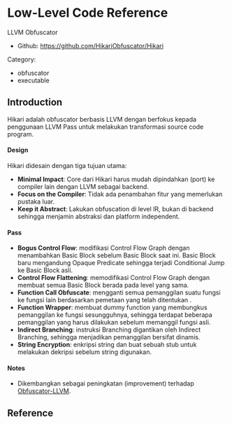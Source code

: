 # Low-Level Code Reference

LLVM Obfuscator

* Github: https://github.com/HikariObfuscator/Hikari

Category:

- obfuscator
- executable

## Introduction

Hikari adalah obfuscator berbasis LLVM dengan berfokus kepada penggunaan LLVM Pass untuk melakukan transformasi source code program. 

#### Design

Hikari didesain dengan tiga tujuan utama:

- __Minimal Impact__: Core dari Hikari harus mudah dipindahkan (port) ke compiler lain dengan LLVM sebagai backend.
- __Focus on the Compiler__: Tidak ada penambahan fitur yang memerlukan pustaka luar.
- __Keep it Abstract__: Lakukan obfuscation di level IR, bukan di backend sehingga menjamin abstraksi dan platform independent.

#### Pass 

- __Bogus Control Flow__: modifikasi Control Flow Graph dengan menambahkan Basic Block sebelum Basic Block saat ini. Basic Block baru mengandung Opaque Predicate sehingga terjadi Conditional Jump ke Basic Block asli.
- __Control Flow Flattening__: memodifikasi Control Flow Graph dengan membuat semua Basic Block berada pada level yang sama.
- __Function Call Obfuscate__: mengganti semua pemanggilan suatu fungsi ke fungsi lain berdasarkan pemetaan yang telah ditentukan .
- __Function Wrapper__: membuat dummy function yang membungkus pemanggilan ke fungsi sesungguhnya, sehingga terdapat beberapa pemanggilan yang harus dilakukan sebelum memanggil fungsi asli.
- __Indirect Branching__: instruksi Branching digantikan oleh Indirect Branching, sehingga menjadikan pemanggilan bersifat dinamis.
- __String Encryption__: enkripsi string dan buat sebuah stub untuk melakukan dekripsi sebelum string digunakan.

#### Notes

- Dikembangkan sebagai peningkatan (improvement) terhadap [Obfuscator-LLVM](https://github.com/obfuscator-llvm/obfuscator).

## Reference

